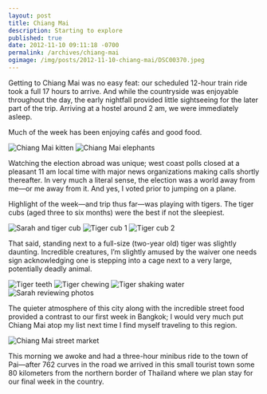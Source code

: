 ```yaml
---
layout: post
title: Chiang Mai
description: Starting to explore
published: true
date: 2012-11-10 09:11:18 -0700
permalink: /archives/chiang-mai
ogimage: /img/posts/2012-11-10-chiang-mai/DSC00370.jpeg
---
```

Getting to Chiang Mai was no easy feat: our scheduled 12-hour train ride took a full 17 hours to arrive. And while the countryside was enjoyable throughout the day, the early nightfall provided little sightseeing for the later part of the trip. Arriving at a hostel around 2 am, we were immediately asleep.

Much of the week has been enjoying cafés and good food.

![Chiang Mai kitten][1]
![Chiang Mai elephants][2]

Watching the election abroad was unique; west coast polls closed at a pleasant 11 am local time with major news organizations making calls shortly thereafter. In very much a literal sense, the election was a world away from me—or me away from it. And yes, I voted prior to jumping on a plane.

Highlight of the week—and trip thus far—was playing with tigers. The tiger cubs (aged three to six months) were the best if not the sleepiest.

![Sarah and tiger cub][3]
![Tiger cub 1][4]
![Tiger cub 2][5]

That said, standing next to a full-size (two-year old) tiger was slightly daunting. Incredible creatures, I’m slightly amused by the waiver one needs sign acknowledging one is stepping into a cage next to a very large, potentially deadly animal.

![Tiger teeth][6]
![Tiger chewing][7]
![Tiger shaking water][8]
![Sarah reviewing photos][9]

The quieter atmosphere of this city along with the incredible street food provided a contrast to our first week in Bangkok; I would very much put Chiang Mai atop my list next time I find myself traveling to this region.

![Chiang Mai street market][10]

This morning we awoke and had a three-hour minibus ride to the town of Pai—after 762 curves in the road we arrived in this small tourist town some 80 kilometers from the northern border of Thailand where we plan stay for our final week in the country.

[1]: /img/posts/2012-11-10-chiang-mai/DSC00295.jpeg
[2]: /img/posts/2012-11-10-chiang-mai/DSC00317.jpeg
[3]: /img/posts/2012-11-10-chiang-mai/DSC00362.jpeg
[4]: /img/posts/2012-11-10-chiang-mai/DSC00370.jpeg
[5]: /img/posts/2012-11-10-chiang-mai/DSC00447.jpeg
[6]: /img/posts/2012-11-10-chiang-mai/DSC00609.jpeg
[7]: /img/posts/2012-11-10-chiang-mai/DSC00610.jpeg
[8]: /img/posts/2012-11-10-chiang-mai/DSC00616.jpeg
[9]: /img/posts/2012-11-10-chiang-mai/DSC00620.jpeg
[10]: /img/posts/2012-11-10-chiang-mai/DSC00622.jpeg